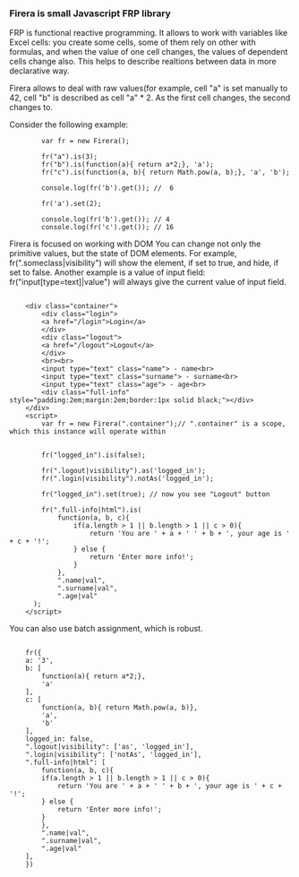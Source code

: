 
### Firera is small Javascript FRP library

FRP is functional reactive programming. It allows to work with variables like Excel cells: you create some cells, some of them rely on other with formulas, and when the value of one cell changes, the values of dependent cells change also.
This helps to describe realtions between data in more declarative way.

Firera allows to deal with raw values(for example, cell "a" is set manually to 42, cell "b" is described as cell "a" * 2. As the first cell changes, the second changes to.

Consider the following example:
~~~~~~
	    var fr = new Firera();
	    
	    fr("a").is(3);
	    fr("b").is(function(a){ return a*2;}, 'a');
	    fr("c").is(function(a, b){ return Math.pow(a, b);}, 'a', 'b');
	    
	    console.log(fr('b').get()); //  6
	    
	    fr('a').set(2);
	    
	    console.log(fr('b').get()); // 4
	    console.log(fr('c').get()); // 16
~~~~~~

Firera is focused on working with DOM
You can change not only the primitive values, but the state of DOM elements.
For example, fr(".someclass|visibility") will show the element, if set to true, and hide, if set to false.
Another example is a value of input field: fr("input[type=text]|value") will always give the current value of input field.

~~~~~~

	<div class="container">
	    <div class="login">
		<a href="/login">Login</a>
	    </div>
	    <div class="logout">
		<a href="/logout">Logout</a>
	    </div>
	    <br><br>
	    <input type="text" class="name"> - name<br>
	    <input type="text" class="surname"> - surname<br>
	    <input type="text" class="age"> - age<br>
	    <div class="full-info" style="padding:2em;margin:2em;border:1px solid black;"></div>
	</div>
	<script>
	    var fr = new Firera(".container");// ".container" is a scope, which this instance will operate within
	
	
	    fr("logged_in").is(false);
	    
	    fr(".logout|visibility").as('logged_in');
	    fr(".login|visibility").notAs('logged_in');
	    
	    fr("logged_in").set(true); // now you see "Logout" button
    
	    fr(".full-info|html").is(
    		function(a, b, c){
    		    if(a.length > 1 || b.length > 1 || c > 0){
    			    return 'You are ' + a + ' ' + b + ', your age is ' + c + '!';
    		    } else {
    			    return 'Enter more info!';
    		    }
    		},
    		".name|val",
    		".surname|val",
    		".age|val"
      );
	</script>

~~~~~~
You can also use batch assignment, which is robust. 
~~~~~~

    fr({
	a: '3',
	b: [
	    function(a){ return a*2;},
	    'a'
	],
	c: [
	    function(a, b){ return Math.pow(a, b)}, 
	    'a', 
	    'b'
	],
	logged_in: false,
	".logout|visibility": ['as', 'logged_in'],
	".login|visibility": ['notAs', 'logged_in'],
	".full-info|html": [
	    function(a, b, c){
		if(a.length > 1 || b.length > 1 || c > 0){
		    return 'You are ' + a + ' ' + b + ', your age is ' + c + '!';
		} else {
		    return 'Enter more info!';
		}
	    },
	    ".name|val",
	    ".surname|val",
	    ".age|val"
	],
    })

~~~~~~

